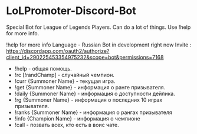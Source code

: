 # LoLPromoter-Discord-Bot
Special Bot for League of Legends Players. Can do a lot of things. Use !help for more info.

!help for more info 
Language - Russian 
Bot in development right now 
Invite : https://discordapp.com/oauth2/authorize?client_id=290225453354975232&scope=bot&permissions=7168 

* !help - общая помощь. 
* !rc [!randChamp] - случайный чемпион. 
* !curr {Summoner Name} - текущая игра. 
* !get {Summoner Name} - информация о ранге призывателя. 
* !daily {Summoner Name} - информация о доступности дейлика. 
* !rg {Summoner Name} - информация о последних 10 играх призывателя. 
* !ranks {Summoner Name} - информация о рангах призывателя 
* !info {Champion Name} - информация о чемпионе 
* !call - позвать всех, кто есть в воис чате.
